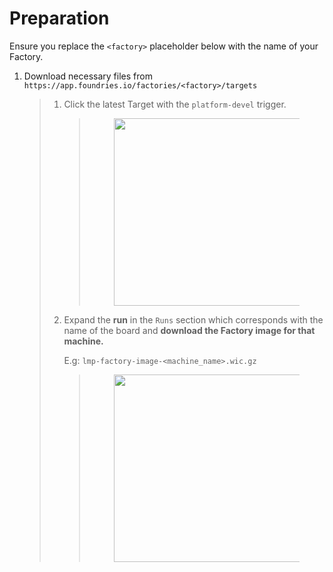 # Preparation

Ensure you replace the `<factory>` placeholder below with the name of
your Factory.

1.  Download necessary files from
    `https://app.foundries.io/factories/<factory>/targets`

    > 1.  Click the latest Target with the `platform-devel` trigger.
    >
    >     > <figure>
    >     > <img src="/_static/boards/generic-steps-1.png" width="300" />
    >     > </figure>
    >
    > 2.  Expand the **run** in the `Runs` section which corresponds
    >     with the name of the board and **download the Factory image
    >     for that machine.**
    >
    >     E.g: `lmp-factory-image-<machine_name>.wic.gz`
    >
    >     > <figure>
    >     > <img src="/_static/boards/generic-steps-2.png" width="300" />
    >     > </figure>
